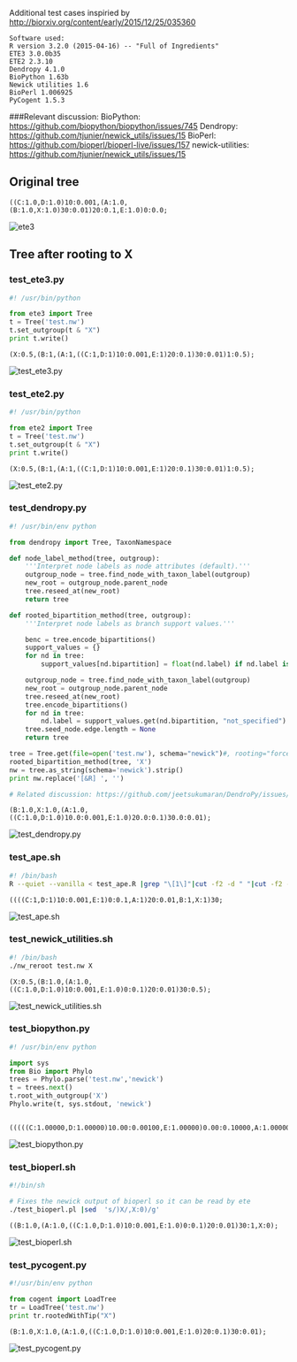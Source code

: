 Additional test cases inspiried by http://biorxiv.org/content/early/2015/12/25/035360
```
Software used:
R version 3.2.0 (2015-04-16) -- "Full of Ingredients"
ETE3 3.0.0b35
ETE2 2.3.10
Dendropy 4.1.0
BioPython 1.63b
Newick utilities 1.6
BioPerl 1.006925
PyCogent 1.5.3
```
###Relevant discussion:
BioPython: https://github.com/biopython/biopython/issues/745
Dendropy: https://github.com/tjunier/newick_utils/issues/15
BioPerl: https://github.com/bioperl/bioperl-live/issues/157
newick-utilities: https://github.com/tjunier/newick_utils/issues/15

## Original tree
```
((C:1.0,D:1.0)10:0.001,(A:1.0, (B:1.0,X:1.0)30:0.01)20:0.1,E:1.0)0:0.0;

```
![ete3](https://github.com/jhcepas/test_branch_support_after_tree_rerooting/blob/master/original_tree.png)
## Tree after rooting to X
### test_ete3.py
```python
#! /usr/bin/python

from ete3 import Tree
t = Tree('test.nw')
t.set_outgroup(t & "X")
print t.write()
```
```
(X:0.5,(B:1,(A:1,((C:1,D:1)10:0.001,E:1)20:0.1)30:0.01)1:0.5);

```
![test_ete3.py](https://github.com/jhcepas/test_branch_support_after_tree_rerooting/blob/master/test_ete3.py.png)
### test_ete2.py
```python
#! /usr/bin/python

from ete2 import Tree
t = Tree('test.nw')
t.set_outgroup(t & "X")
print t.write()
```
```
(X:0.5,(B:1,(A:1,((C:1,D:1)10:0.001,E:1)20:0.1)30:0.01)1:0.5);

```
![test_ete2.py](https://github.com/jhcepas/test_branch_support_after_tree_rerooting/blob/master/test_ete2.py.png)
### test_dendropy.py
```python
#! /usr/bin/env python

from dendropy import Tree, TaxonNamespace

def node_label_method(tree, outgroup):
    '''Interpret node labels as node attributes (default).'''    
    outgroup_node = tree.find_node_with_taxon_label(outgroup)
    new_root = outgroup_node.parent_node
    tree.reseed_at(new_root)
    return tree

def rooted_bipartition_method(tree, outgroup):
    '''Interpret node labels as branch support values.'''

    benc = tree.encode_bipartitions()
    support_values = {}
    for nd in tree:
        support_values[nd.bipartition] = float(nd.label) if nd.label is not None else 1.0

    outgroup_node = tree.find_node_with_taxon_label(outgroup)
    new_root = outgroup_node.parent_node
    tree.reseed_at(new_root)
    tree.encode_bipartitions()
    for nd in tree:
        nd.label = support_values.get(nd.bipartition, "not_specified")
    tree.seed_node.edge.length = None
    return tree

tree = Tree.get(file=open('test.nw'), schema="newick")#, rooting="force-rooted")
rooted_bipartition_method(tree, 'X')
nw = tree.as_string(schema='newick').strip()
print nw.replace('[&R] ', '')

# Related discussion: https://github.com/jeetsukumaran/DendroPy/issues/53
```
```
(B:1.0,X:1.0,(A:1.0,((C:1.0,D:1.0)10.0:0.001,E:1.0)20.0:0.1)30.0:0.01);

```
![test_dendropy.py](https://github.com/jhcepas/test_branch_support_after_tree_rerooting/blob/master/test_dendropy.py.png)
### test_ape.sh
```bash
#! /bin/bash
R --quiet --vanilla < test_ape.R |grep "\[1\]"|cut -f2 -d " "|cut -f2 -d '"' 
```
```
((((C:1,D:1)10:0.001,E:1)0:0.1,A:1)20:0.01,B:1,X:1)30;

```
![test_ape.sh](https://github.com/jhcepas/test_branch_support_after_tree_rerooting/blob/master/test_ape.sh.png)
### test_newick_utilities.sh
```bash
#! /bin/bash 
./nw_reroot test.nw X
```
```
(X:0.5,(B:1.0,(A:1.0,((C:1.0,D:1.0)10:0.001,E:1.0)0:0.1)20:0.01)30:0.5);

```
![test_newick_utilities.sh](https://github.com/jhcepas/test_branch_support_after_tree_rerooting/blob/master/test_newick_utilities.sh.png)
### test_biopython.py
```python
#! /usr/bin/env python

import sys
from Bio import Phylo
trees = Phylo.parse('test.nw','newick')
t = trees.next()
t.root_with_outgroup('X')
Phylo.write(t, sys.stdout, 'newick')



```
```
(((((C:1.00000,D:1.00000)10.00:0.00100,E:1.00000)0.00:0.10000,A:1.00000)20.00:0.01000,B:1.00000)30.00:1.00000,X:0.00000):0.00000;

```
![test_biopython.py](https://github.com/jhcepas/test_branch_support_after_tree_rerooting/blob/master/test_biopython.py.png)
### test_bioperl.sh
```bash
#!/bin/sh

# Fixes the newick output of bioperl so it can be read by ete
./test_bioperl.pl |sed  's/)X/,X:0)/g'
```
```
((B:1.0,(A:1.0,((C:1.0,D:1.0)10:0.001,E:1.0)0:0.1)20:0.01)30:1,X:0);
```
![test_bioperl.sh](https://github.com/jhcepas/test_branch_support_after_tree_rerooting/blob/master/test_bioperl.sh.png)
### test_pycogent.py
```python
#!/usr/bin/env python

from cogent import LoadTree
tr = LoadTree('test.nw')
print tr.rootedWithTip("X")


```
```
(B:1.0,X:1.0,(A:1.0,((C:1.0,D:1.0)10:0.001,E:1.0)20:0.1)30:0.01);

```
![test_pycogent.py](https://github.com/jhcepas/test_branch_support_after_tree_rerooting/blob/master/test_pycogent.py.png)
